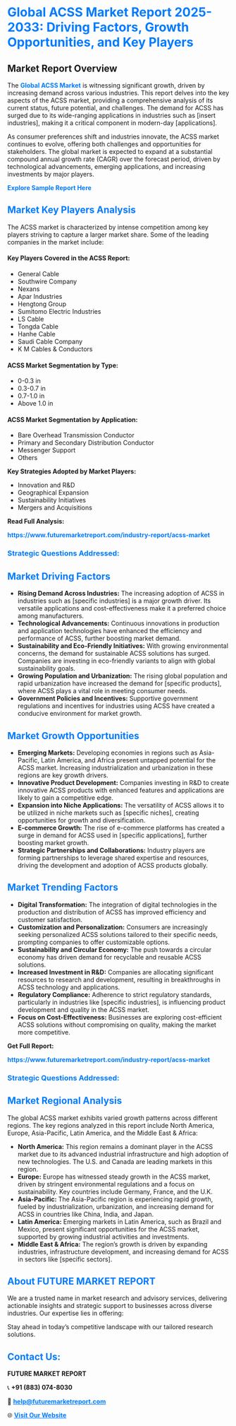<h1 style="color: #007BFF;">Global ACSS Market Report 2025-2033: Driving Factors, Growth Opportunities, and Key Players</h1>

<section id="overview">
<h2>Market Report Overview</h2>
<p>The <a href="https://www.futuremarketreport.com/industry-report/acss-market" style="color: #007BFF; text-decoration: none;"><strong>Global ACSS Market</strong></a> is witnessing significant growth, driven by increasing demand across various industries. This report delves into the key aspects of the ACSS market, providing a comprehensive analysis of its current status, future potential, and challenges. The demand for ACSS has surged due to its wide-ranging applications in industries such as [insert industries], making it a critical component in modern-day [applications].</p>
<p>As consumer preferences shift and industries innovate, the ACSS market continues to evolve, offering both challenges and opportunities for stakeholders. The global market is expected to expand at a substantial compound annual growth rate (CAGR) over the forecast period, driven by technological advancements, emerging applications, and increasing investments by major players.</p>
</section>

<section id="overview">
<p><a href="https://www.futuremarketreport.com/request-sample/reportId=47256" style="color: #007BFF; text-decoration: none;"><strong>Explore Sample Report Here</strong></a></p>
</section>

<section id="key-players">
<h2 style="color: #007BFF;">Market Key Players Analysis</h2>
<p>The ACSS market is characterized by intense competition among key players striving to capture a larger market share. Some of the leading companies in the market include:</p>
<h4>Key Players Covered in the ACSS Report:</h4>
<ul><li>General Cable</li><li>Southwire Company</li><li>Nexans</li><li>Apar Industries</li><li>Hengtong Group</li><li>Sumitomo Electric Industries</li><li>LS Cable</li><li>Tongda Cable</li><li>Hanhe Cable</li><li>Saudi Cable Company</li><li>K M Cables &amp; Conductors</li></ul>
<h4>ACSS Market Segmentation by Type:</h4>
<ul><li>0-0.3 in</li><li>0.3-0.7 in</li><li>0.7-1.0 in</li><li>Above 1.0 in</li></ul>

<h4>ACSS Market Segmentation by Application:</h4>
<ul><li>Bare Overhead Transmission Conductor</li><li>Primary and Secondary Distribution Conductor</li><li>Messenger Support</li><li>Others</li></ul>
<p><strong>Key Strategies Adopted by Market Players:</strong></p>
<ul>
<li>Innovation and R&D</li>
<li>Geographical Expansion</li>
<li>Sustainability Initiatives</li>
<li>Mergers and Acquisitions</li>
</ul>
</section>

<section>
<p><strong>Read Full Analysis: </strong></p><a href="https://www.futuremarketreport.com/industry-report/acss-market" style="color: #007BFF; text-decoration: none;"><strong>https://www.futuremarketreport.com/industry-report/acss-market</strong></a>
<h3 style="color: #007BFF;">Strategic Questions Addressed:</h3>
</section>

<section id="driving-factors">
<h2 style="color: #007BFF;">Market Driving Factors</h2>
<ul>
<li><strong>Rising Demand Across Industries:</strong> The increasing adoption of ACSS in industries such as [specific industries] is a major growth driver. Its versatile applications and cost-effectiveness make it a preferred choice among manufacturers.</li>
<li><strong>Technological Advancements:</strong> Continuous innovations in production and application technologies have enhanced the efficiency and performance of ACSS, further boosting market demand.</li>
<li><strong>Sustainability and Eco-Friendly Initiatives:</strong> With growing environmental concerns, the demand for sustainable ACSS solutions has surged. Companies are investing in eco-friendly variants to align with global sustainability goals.</li>
<li><strong>Growing Population and Urbanization:</strong> The rising global population and rapid urbanization have increased the demand for [specific products], where ACSS plays a vital role in meeting consumer needs.</li>
<li><strong>Government Policies and Incentives:</strong> Supportive government regulations and incentives for industries using ACSS have created a conducive environment for market growth.</li>
</ul>
</section>

<section id="growth-opportunities">
<h2 style="color: #007BFF;">Market Growth Opportunities</h2>
<ul>
<li><strong>Emerging Markets:</strong> Developing economies in regions such as Asia-Pacific, Latin America, and Africa present untapped potential for the ACSS market. Increasing industrialization and urbanization in these regions are key growth drivers.</li>
<li><strong>Innovative Product Development:</strong> Companies investing in R&D to create innovative ACSS products with enhanced features and applications are likely to gain a competitive edge.</li>
<li><strong>Expansion into Niche Applications:</strong> The versatility of ACSS allows it to be utilized in niche markets such as [specific niches], creating opportunities for growth and diversification.</li>
<li><strong>E-commerce Growth:</strong> The rise of e-commerce platforms has created a surge in demand for ACSS used in [specific applications], further boosting market growth.</li>
<li><strong>Strategic Partnerships and Collaborations:</strong> Industry players are forming partnerships to leverage shared expertise and resources, driving the development and adoption of ACSS products globally.</li>
</ul>
</section>

<section id="trending-factors">
<h2 style="color: #007BFF;">Market Trending Factors</h2>
<ul>
<li><strong>Digital Transformation:</strong> The integration of digital technologies in the production and distribution of ACSS has improved efficiency and customer satisfaction.</li>
<li><strong>Customization and Personalization:</strong> Consumers are increasingly seeking personalized ACSS solutions tailored to their specific needs, prompting companies to offer customizable options.</li>
<li><strong>Sustainability and Circular Economy:</strong> The push towards a circular economy has driven demand for recyclable and reusable ACSS solutions.</li>
<li><strong>Increased Investment in R&D:</strong> Companies are allocating significant resources to research and development, resulting in breakthroughs in ACSS technology and applications.</li>
<li><strong>Regulatory Compliance:</strong> Adherence to strict regulatory standards, particularly in industries like [specific industries], is influencing product development and quality in the ACSS market.</li>
<li><strong>Focus on Cost-Effectiveness:</strong> Businesses are exploring cost-efficient ACSS solutions without compromising on quality, making the market more competitive.</li>
</ul>
</section>

<section>
<p><strong>Get Full Report: </strong></p><a href="https://www.futuremarketreport.com/industry-report/acss-market" style="color: #007BFF; text-decoration: none;"><strong>https://www.futuremarketreport.com/industry-report/acss-market</strong></a>
<h3 style="color: #007BFF;">Strategic Questions Addressed:</h3>
</section>


<section id="regional-analysis">
<h2 style="color: #007BFF;">Market Regional Analysis</h2>
<p>The global ACSS market exhibits varied growth patterns across different regions. The key regions analyzed in this report include North America, Europe, Asia-Pacific, Latin America, and the Middle East & Africa:</p>
<ul>
<li><strong>North America:</strong> This region remains a dominant player in the ACSS market due to its advanced industrial infrastructure and high adoption of new technologies. The U.S. and Canada are leading markets in this region.</li>
<li><strong>Europe:</strong> Europe has witnessed steady growth in the ACSS market, driven by stringent environmental regulations and a focus on sustainability. Key countries include Germany, France, and the U.K.</li>
<li><strong>Asia-Pacific:</strong> The Asia-Pacific region is experiencing rapid growth, fueled by industrialization, urbanization, and increasing demand for ACSS in countries like China, India, and Japan.</li>
<li><strong>Latin America:</strong> Emerging markets in Latin America, such as Brazil and Mexico, present significant opportunities for the ACSS market, supported by growing industrial activities and investments.</li>
<li><strong>Middle East & Africa:</strong> The region’s growth is driven by expanding industries, infrastructure development, and increasing demand for ACSS in sectors like [specific sectors].</li>
</ul>
</section>

<footer>
<h2 style="color: #007BFF;">About FUTURE MARKET REPORT</h2>
<p>We are a trusted name in market research and advisory services, delivering actionable insights and strategic support to businesses across diverse industries. Our expertise lies in offering:</p>

<p>Stay ahead in today’s competitive landscape with our tailored research solutions.</p>

<h2 style="color: #007BFF;">Contact Us:</h2>
<p><strong>FUTURE MARKET REPORT</strong></p>
<p>📞 <strong>+91 (883) 074-8030</strong></p>
<p>📧 <strong><a href="mailto:help@futuremarketreport.com" style="color: #007BFF;">help@futuremarketreport.com</a></strong></p>
<p>🌐 <strong><a href="https://www.futuremarketreport.com/" style="color: #007BFF;">Visit Our Website</a></strong></p>
</footer>